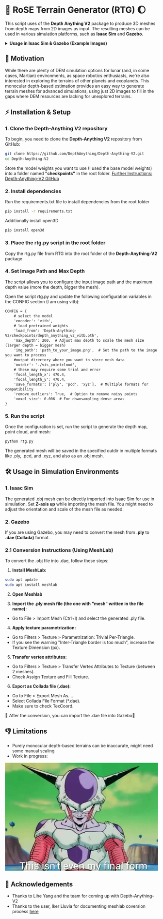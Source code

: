 # 🚀  RoSE Terrain Generator (RTG) 🌔 

This script uses of the **Depth Anything V2** package to produce 3D meshes from depth maps from 2D images as input. The resulting meshes can be used in various simulation platforms, such as **Isaac Sim** and **Gazebo**.

<details>
  <summary><b>Usage in Isaac Sim & Gazebo (Example Images)</b></summary>
  <br>

  <p><strong>Isaac Sim with Robot:</strong></p>
  <img src="terrain_in_sim_samples/isaac_w_robot.png" alt="Isaac Sim with Robot" width="400" />
  
  <p><strong>Isaac Sim:</strong></p>
  <img src="terrain_in_sim_samples/isaac.png" alt="Isaac Sim" width="400" />

  <p><strong>Gazebo:</strong></p>
  <img src="terrain_in_sim_samples/gazebo.png" alt="Gazebo" width="400" />
</details>

## :brain: Motivation
While there are plenty of DEM simulation options for lunar (and, in some cases, Martian) environments, as space robotics enthusiasts, we're also interested in exploring the terrains of other planets and exoplanets. This monocular depth-based estimation provides an easy way to generate terrain meshes for advanced simulations, using just 2D images to fill in the gaps where DEM resources are lacking for unexplored terrains.


## ⚡️ Installation & Setup

### 1. Clone the Depth-Anything V2 repository
To begin, you need to clone the **Depth-Anything V2** repository from GitHub:

```bash
git clone https://github.com/DepthAnything/Depth-Anything-V2.git
cd Depth-Anything-V2
```
Store the model weights you want to use (I used the base model weights) into a folder named **"checkpoints"** in the root folder.
[Further Instructions: Depth-Anything-V2 GitHub](https://github.com/DepthAnything/Depth-Anything-V2/tree/main)

### 2. Install dependencies
Run the requirements.txt file to install dependencies from the root folder

```bash
pip install -r requirements.txt

```
Additionally install open3D
```bash
pip install open3d

```
### 3. Place the rtg.py script in the root folder

Copy the rtg.py file from RTG into the root folder of the **Depth-Anything-V2** package

### 4. Set Image Path and Max Depth
The script allows you to configure the input image path and the maximum depth value (more the depth, bigger the mesh).

Open the script rtg.py and update the following configuration variables in the CONFIG section (I am using vitb):
```
CONFIG = {
    # select the model
    'encoder': 'vitb',  
    # load pretrained weights
    'load_from': 'Depth-Anything-V2/checkpoints/depth_anything_v2_vitb.pth',
    'max_depth': 200,  # Adjust max depth to scale the mesh size (larger depth = bigger mesh)
    'img_path': 'path_to_your_image.png',  # Set the path to the image you want to process
    #output directory where you want to store mesh data
    'outdir': './vis_pointcloud',
    # these may require some trial and error
    'focal_length_x': 470.4,
    'focal_length_y': 470.4,
    'save_formats': ['ply', 'pcd', 'xyz'],  # Multiple formats for compatibility
    'remove_outliers': True,  # Option to remove noisy points
    'voxel_size': 0.006  # For downsampling dense areas
}

```
### 5. Run the script
Once the configuration is set, run the script to generate the depth map, point cloud, and mesh:

```bash
python rtg.py

```
The generated mesh will be saved in the specified outdir in multiple formats like .ply, .pcd, and .xyz, and also as an .obj mesh.

## 🛠️ Usage in Simulation Environments

### 1. Isaac Sim
The generated .obj mesh can be directly imported into Isaac Sim for use in simulation. Set **Z-axis up** while importing the mesh file. You might need to adjust the orientation and scale of the mesh file as needed.

### 2. Gazebo
If you are using Gazebo, you may need to convert the mesh from **.ply** to **.dae (Collada)** format.

### 2.1 Conversion Instructions (Using MeshLab)
To convert the .obj file into .dae, follow these steps:

1. **Install MeshLab:**
```bash
sudo apt update
sudo apt install meshlab
```
2. **Open Meshlab**

3. **Import the .ply mesh file (the one with "mesh" written in the file name):**

- Go to File > Import Mesh (Ctrl+I) and select the generated .ply file.
4. **Apply texture parametrization:**

- Go to Filters > Texture > Parametrization: Trivial Per-Triangle.
- If you see the warning "Inter-Triangle border is too much", increase the Texture Dimension (px).

5. **Transfer vertex attributes:**

- Go to Filters > Texture > Transfer Vertex Attributes to Texture (between 2 meshes).
- Check Assign Texture and Fill Texture.
6. **Export as Collada file (.dae):**

- Go to File > Export Mesh As....
- Select Collada File Format (*.dae).
- Make sure to check TexCoord.

🎉 After the conversion, you can import the .dae file into Gazebo🎉

## 👎 Limitations
- Purely monocular depth-based terrains can be inaccurate, might need some manual scaling 
- Work in progress:

![alt text](image.png)

## :raised_hands: Acknowledgements

- Thanks to Lihe Yang and the team for coming up with Depth-Anything-V2
- Thanks to the user, Iker Lluvia for documenting meshlab coversion process [here](https://github.com/ethz-asl/voxblox_ground_truth/issues/13)
